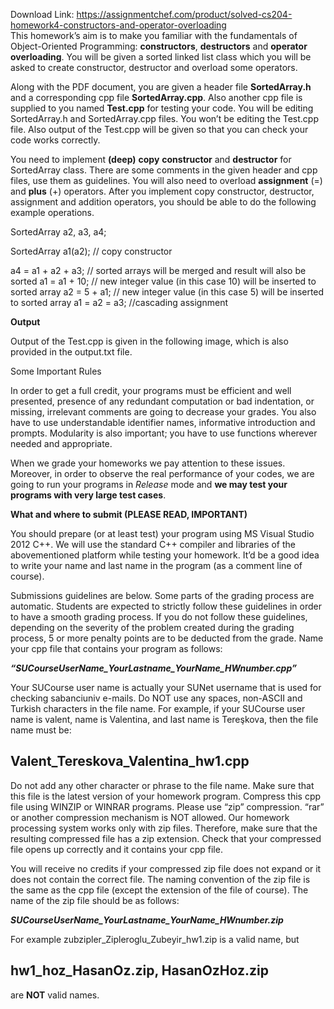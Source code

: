 Download Link: https://assignmentchef.com/product/solved-cs204-homework4-constructors-and-operator-overloading
<br>
This homework’s aim is to make you familiar with the fundamentals of Object-Oriented Programming: <strong>constructors</strong>, <strong>destructors</strong> and <strong>operator overloading</strong>. You will be given a sorted linked list class which you will be asked to create constructor, destructor and overload some operators.

Along with the PDF document, you are given a header file <strong>SortedArray.h</strong> and a corresponding cpp file <strong>SortedArray.cpp</strong>. Also another cpp file is supplied to you named <strong>Test.cpp</strong> for testing your code. You will be editing SortedArray.h and SortedArray.cpp files. You won’t be editing the Test.cpp file. Also output of the Test.cpp will be given so that you can check your code works correctly.

You need to implement <strong>(deep)</strong> <strong>copy</strong> <strong>constructor</strong> and <strong>destructor</strong> for SortedArray class. There are some comments in the given header and cpp files, use them as guidelines. You will also need to overload <strong>assignment</strong> (=) and <strong>plus</strong> (+) operators. After you implement copy constructor, destructor, assignment and addition operators, you should be able to do the following example operations.

SortedArray a2, a3, a4;

SortedArray a1(a2); // copy constructor

a4 = a1 + a2 + a3; // sorted arrays will be merged and result will also be sorted a1 = a1 + 10; // new integer value (in this case 10) will be inserted to sorted array  a2 = 5 + a1; // new integer value (in this case 5) will be inserted to sorted array a1 = a2 = a3; //cascading assignment




<strong>Output </strong>

Output of the Test.cpp is given in the following image, which is also provided in the output.txt file.

Some Important Rules

In order to get a full credit, your programs must be efficient and well presented, presence of any redundant computation or bad indentation, or missing, irrelevant comments are going to decrease your grades. You also have to use understandable identifier names, informative introduction and prompts. Modularity is also important; you have to use functions wherever needed and appropriate.

When we grade your homeworks we pay attention to these issues. Moreover, in order to observe the real performance of your codes, we are going to run your programs in <em>Release</em> mode and <strong>we may test your programs with very large test cases</strong>.

<strong>What and where to submit (PLEASE READ, IMPORTANT) </strong>

You should prepare (or at least test) your program using MS Visual Studio 2012 C++. We will use the standard C++ compiler and libraries of the abovementioned platform while testing your homework. It’d be a good idea to write your name and last name in the program (as a comment line of course).

Submissions guidelines are below. Some parts of the grading process are automatic. Students are expected to strictly follow these guidelines in order to have a smooth grading process. If you do not follow these guidelines, depending on the severity of the problem created during the grading process, 5 or more penalty points are to be deducted from the grade. Name your cpp file that contains your program as follows:

<strong><em>“SUCourseUserName_YourLastname_YourName_HWnumber.cpp” </em></strong>

Your SUCourse user name is actually your SUNet username that is used for checking sabanciuniv e-mails. Do NOT use any spaces, non-ASCII and Turkish characters in the file name. For example, if your SUCourse user name is valent, name is Valentina, and last name is Tereşkova, then the file name must be:

<h2>Valent_Tereskova_Valentina_hw1.cpp</h2>




Do not add any other character or phrase to the file name. Make sure that this file is the latest version of your homework program. Compress this cpp file using WINZIP or WINRAR programs. Please use “zip” compression. “rar” or another compression mechanism is NOT allowed. Our homework processing system works only with zip files. Therefore, make sure that the resulting compressed file has a zip extension. Check that your compressed file opens up correctly and it contains your cpp file.

You will receive no credits if your compressed zip file does not expand or it does not contain the correct file. The naming convention of the zip file is the same as the cpp file (except the extension of the file of course). The name of the zip file should be as follows:

<strong><em>SUCourseUserName_YourLastname_YourName_HWnumber.zip </em></strong>

For example zubzipler_Zipleroglu_Zubeyir_hw1.zip is a valid name, but

<h2>hw1_hoz_HasanOz.zip, HasanOzHoz.zip</h2>




are <strong>NOT</strong> valid names.
